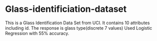 # Glass-identificiation-dataset
This is a Glass Identification Data Set from UCI. It contains 10 attributes including id. The response is glass type(discrete 7 values)
Used Logistic Regression with 55% accuracy.
